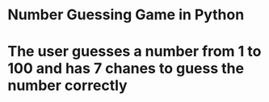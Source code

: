 # Number Guessing Game in Python

# The user guesses a number from 1 to 100 and has 7 chanes to guess the number correctly
